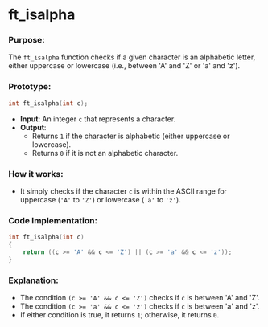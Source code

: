 # **ft_isalpha**

### **Purpose**:

The `ft_isalpha` function checks if a given character is an alphabetic letter, either uppercase or lowercase (i.e., between 'A' and 'Z' or 'a' and 'z').

### **Prototype**:

```c
int ft_isalpha(int c);

```

- **Input**: An integer `c` that represents a character.
- **Output**:
    - Returns `1` if the character is alphabetic (either uppercase or lowercase).
    - Returns `0` if it is not an alphabetic character.

### **How it works**:

- It simply checks if the character `c` is within the ASCII range for uppercase (`'A'` to `'Z'`) or lowercase (`'a'` to `'z'`).

### **Code Implementation**:

```c
int ft_isalpha(int c)
{
    return ((c >= 'A' && c <= 'Z') || (c >= 'a' && c <= 'z'));
}

```

### **Explanation**:

- The condition `(c >= 'A' && c <= 'Z')` checks if `c` is between 'A' and 'Z'.
- The condition `(c >= 'a' && c <= 'z')` checks if `c` is between 'a' and 'z'.
- If either condition is true, it returns `1`; otherwise, it returns `0`.